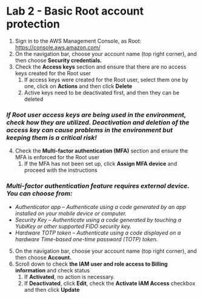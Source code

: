# Lab 2 - Basic Root account protection

1.  Sign in to the AWS Management Console, as Root: <https://console.aws.amazon.com/>
2.  On the navigation bar, choose your account name (top right corner), and then choose **Security credentials.**
3.  Check the **Access keys** section and ensure that there are no access keys created for the Root user
    1.  If access keys were created for the Root user, select them one by one, click on **Actions** and then click **Delete**
    2.  Active keys need to be deactivated first, and then they can be deleted

### *If Root user access keys are being used in the environment, check how they are utilized. Deactivation and deletion of the access key can cause problems in the environment but keeping them is a critical risk!*

4.  Check the **Multi-factor authentication (MFA)** section and ensure the MFA is enforced for the Root user
    1.  If the MFA has not been set up, click **Assign MFA device** and proceed with the instructions

### *Multi-factor authentication feature requires external device. You can choose from:*

- *Authenticator app – Authenticate using a code generated by an app installed on your mobile device or computer.*
- *Security Key – Authenticate using a code generated by touching a YubiKey or other supported FIDO security key.*
- *Hardware TOTP token – Authenticate using a code displayed on a hardware Time-based one-time password (TOTP) token.*

5.  On the navigation bar, choose your account name (top right corner), and then choose **Account.**
6.  Scroll down to check **the IAM user and role access to Billing information** and check status
    1.  If **Activated**, no action is necessary.
    2.  If **Deactivated**, click **Edit**, check the **Activate IAM Access** checkbox and then click **Update**
